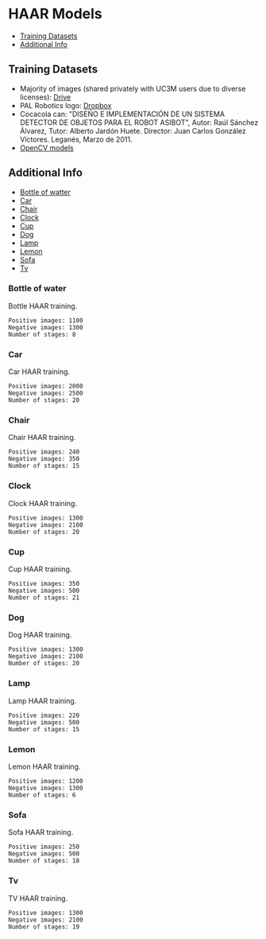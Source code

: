 # HAAR Models

- [Training Datasets](#training-datasets)
- [Additional Info](#additional-info)

## Training Datasets
- Majority of images (shared privately with UC3M users due to diverse licenses): [Drive](https://drive.google.com/drive/folders/1gYGtfsKGi0_505JAHBiivdGd9Exue57F?usp=sharing)
- PAL Robotics logo: [Dropbox](https://www.dropbox.com/sh/0gi5gpekmybuin1/AADNr1-ilpV_vjUj_IkveyORa?dl=0)
- Cocacola can: "DISEÑO E IMPLEMENTACIÓN DE UN SISTEMA DETECTOR DE OBJETOS PARA EL ROBOT ASIBOT", Autor: Raúl Sánchez Álvarez, Tutor: Alberto Jardón Huete. Director: Juan Carlos González Víctores. Leganés, Marzo de 2011.
- [OpenCV models](https://github.com/opencv/opencv/tree/master/data/haarcascades)

## Additional Info
- [Bottle of watter](#bottle-of-water)
- [Car](#car)
- [Chair](#chair)
- [Clock](#clock)
- [Cup](#cup)
- [Dog](#dog)
- [Lamp](#lamp)
- [Lemon](#lemon)
- [Sofa](#sofa)
- [Tv](#tv)

### Bottle of water
Bottle HAAR training.
```
Positive images: 1100
Negative images: 1300
Number of stages: 8
```

### Car
Car HAAR training.
```
Positive images: 2000
Negative images: 2500
Number of stages: 20
```

### Chair
Chair HAAR training.

```
Positive images: 240
Negative images: 350
Number of stages: 15
```

### Clock
Clock HAAR training.
```
Positive images: 1300
Negative images: 2100
Number of stages: 20
```

### Cup
Cup HAAR training.
```
Positive images: 350
Negative images: 500
Number of stages: 21
```

### Dog
Dog HAAR training.

```
Positive images: 1300
Negative images: 2100
Number of stages: 20
```

### Lamp
Lamp HAAR training.
```
Positive images: 220
Negative images: 500
Number of stages: 15
```

### Lemon
Lemon HAAR training.
```
Positive images: 1200
Negative images: 1300
Number of stages: 6
```

### Sofa
Sofa HAAR training.
```
Positive images: 250
Negative images: 500
Number of stages: 18
```

### Tv
TV HAAR training.
```
Positive images: 1300
Negative images: 2100
Number of stages: 19
```

